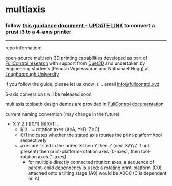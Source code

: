 # multiaxis

### follow [this guidance document - UPDATE LINK](https://colab.research.google.com/) to convert a prusi i3 to a 4-axis printer

------------------

repo information:

open-source multiaxis 3D printing capabilities developed as part of [FullControl research](https://github.com/FullControlXYZ/fullcontrol) with support from [Duet3D](https://www.duet3d.com/) and undertaken by engineering students (Renush Vigneswaran and Nathanael Hogg) at [Loughborough University](https://www.lboro.ac.uk/)

if you follow the guide, please let us know :) ... email [info@fullcontrol.xyz](mailto:info@fullcontrol.xyz)

5-axis conversions will be released soon

multiaxis toolpath design demos are provided in [FullControl documentation](https://github.com/FullControlXYZ/fullcontrol)

current naming convention (may change in the future):

- X Y Z [i][0/1] [ii][0/1] ...
    - i/ii/... = rotation axes (X=A, Y=B, Z=C)
    - 0/1 indicates whether the stated axis rotates the print-platform/tool respectively
    - axes are listed in the order: X then Y then Z (omit X/Y/Z if not present) then print-platform-rotation axes (0-axes), then tool-rotation axes (1-axes)
        - for multiple directly connected rotation axes, a sequence of parent-child dependency is used: a rotating print-platform (C0) attached onto a tilting stage (A0) would be A0C0 (C is dependent on A)
